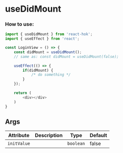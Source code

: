 # useDidMount


### How to use:
```js
import { useDidMount } from 'react-hok';
import { useEffect } from 'react';

const LoginView = () => {
    const didMount = useDidMount();
    // same as: const didMount = useDidMount(false);
    
    useEffect(() => {
        if(didMount) {
            /* do something */
        } 
    });
    
    return (
        <div></div>
    )
}
```

## Args

 Attribute   | Description                                          | Type                             | Default     |
 ----------- | ---------------------------------------------------- | -------------------------------- | ----------- |
 `initValue` |                                                      | `boolean`                        | false       |
